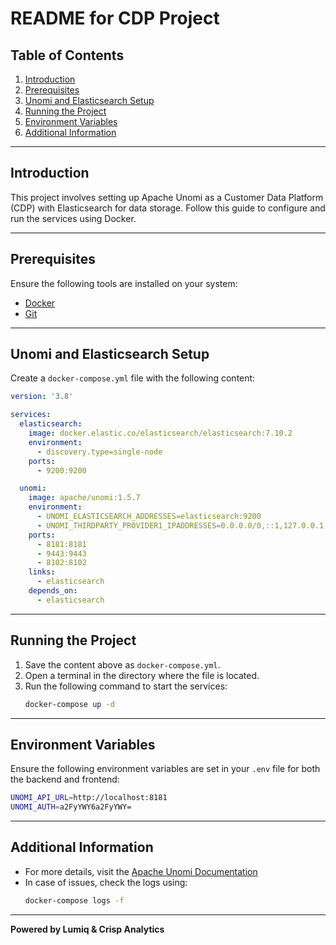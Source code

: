 # README for CDP Project

## Table of Contents
1. [Introduction](#introduction)
2. [Prerequisites](#prerequisites)
3. [Unomi and Elasticsearch Setup](#unomi-and-elasticsearch-setup)
4. [Running the Project](#running-the-project)
5. [Environment Variables](#environment-variables)
6. [Additional Information](#additional-information)

---

## Introduction
This project involves setting up Apache Unomi as a Customer Data Platform (CDP) with Elasticsearch for data storage. Follow this guide to configure and run the services using Docker.

---

## Prerequisites
Ensure the following tools are installed on your system:
- [Docker](https://docs.docker.com/get-docker/)
- [Git](https://git-scm.com/downloads)

---

## Unomi and Elasticsearch Setup
Create a `docker-compose.yml` file with the following content:

```yaml
version: '3.8'

services:
  elasticsearch:
    image: docker.elastic.co/elasticsearch/elasticsearch:7.10.2
    environment:
      - discovery.type=single-node
    ports:
      - 9200:9200

  unomi:
    image: apache/unomi:1.5.7
    environment:
      - UNOMI_ELASTICSEARCH_ADDRESSES=elasticsearch:9200
      - UNOMI_THIRDPARTY_PROVIDER1_IPADDRESSES=0.0.0.0/0,::1,127.0.0.1
    ports:
      - 8181:8181
      - 9443:9443
      - 8102:8102
    links:
      - elasticsearch
    depends_on:
      - elasticsearch
```

---

## Running the Project
1. Save the content above as `docker-compose.yml`.
2. Open a terminal in the directory where the file is located.
3. Run the following command to start the services:
    ```bash
    docker-compose up -d
    ```

---

## Environment Variables
Ensure the following environment variables are set in your `.env` file for both the backend and frontend:

```bash
UNOMI_API_URL=http://localhost:8181
UNOMI_AUTH=a2FyYWY6a2FyYWY=
```

---

## Additional Information
- For more details, visit the [Apache Unomi Documentation](https://unomi.apache.org/)
- In case of issues, check the logs using:
  ```bash
  docker-compose logs -f
  ```
---

**Powered by Lumiq & Crisp Analytics**

